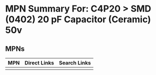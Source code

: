 



# MPN Summary For: C4P20 > SMD (0402) 20 pF Capacitor (Ceramic) 50v

## MPNs
  

|MPN|Direct Links|Search Links|
| :--- | :--- | :--- |
||||
